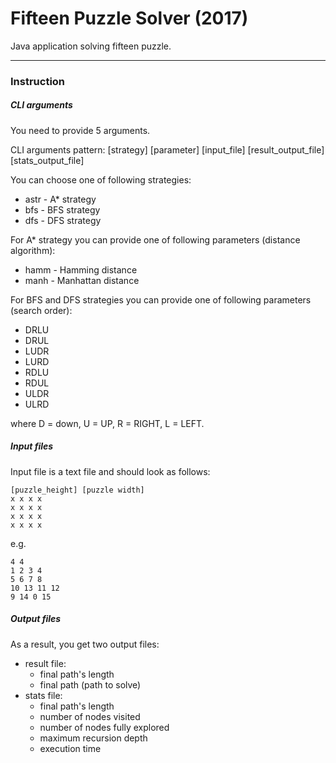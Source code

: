 # Fifteen Puzzle Solver (2017)
Java application solving fifteen puzzle.

-------------------

### Instruction

##### CLI arguments

You need to provide 5 arguments.

CLI arguments pattern:
[strategy] [parameter] [input_file] [result_output_file] [stats_output_file]

You can choose one of following strategies:
- astr - A* strategy
- bfs - BFS strategy
- dfs - DFS strategy

For A* strategy you can provide one of following parameters (distance algorithm):
- hamm - Hamming distance
- manh - Manhattan distance

For BFS and DFS strategies you can provide one of following parameters (search order):
- DRLU
- DRUL
- LUDR
- LURD
- RDLU
- RDUL
- ULDR
- ULRD

where D = down, U = UP, R = RIGHT, L = LEFT.

##### Input files
Input file is a text file and should look as follows:

```
[puzzle_height] [puzzle width]
x x x x
x x x x
x x x x
x x x x
```
e.g.
```
4 4
1 2 3 4
5 6 7 8
10 13 11 12
9 14 0 15
```

##### Output files

As a result, you get two output files:
- result file:
  + final path's length
  + final path (path to solve)
- stats file:
  + final path's length
  + number of nodes visited
  + number of nodes fully explored
  + maximum recursion depth
  + execution time
